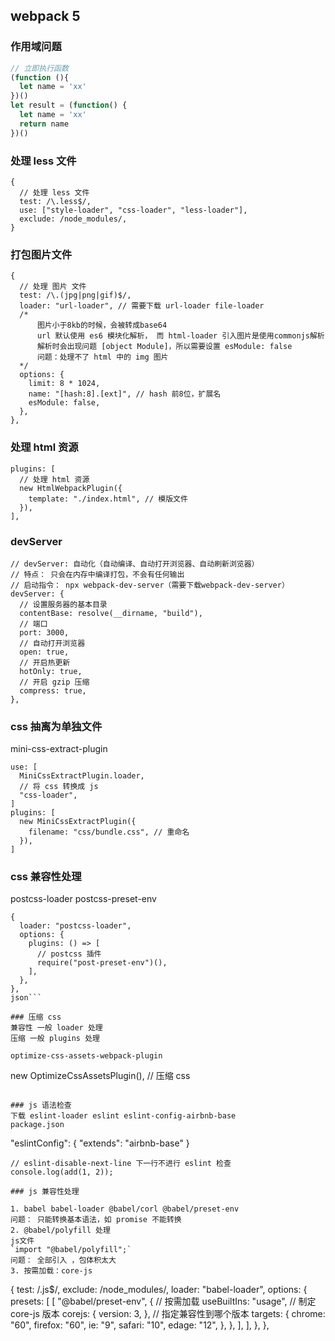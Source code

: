 <!--
 * @Description: Amy
 * @Author: Amy
 * @Date: 2022-06-10 16:08:42
 * @LastEditTime: 2022-06-15 15:10:52
-->
##  webpack 5

### 作用域问题

```js
// 立即执行函数
(function (){
  let name = 'xx'
})()
let result = (function() {
  let name = 'xx'
  return name
})()
```

### 处理 less 文件

```
{
  // 处理 less 文件
  test: /\.less$/,
  use: ["style-loader", "css-loader", "less-loader"],
  exclude: /node_modules/,
}
```

### 打包图片文件

```
{
  // 处理 图片 文件
  test: /\.(jpg|png|gif)$/,
  loader: "url-loader", // 需要下载 url-loader file-loader
  /* 
      图片小于8kb的时候，会被转成base64
      url 默认使用 es6 模块化解析， 而 html-loader 引入图片是使用commonjs解析
      解析时会出现问题 [object Module]，所以需要设置 esModule: false
      问题：处理不了 html 中的 img 图片
  */
  options: {
    limit: 8 * 1024,
    name: "[hash:8].[ext]", // hash 前8位，扩展名
    esModule: false,
  },
},
```

### 处理 html 资源
```
plugins: [
  // 处理 html 资源
  new HtmlWebpackPlugin({
    template: "./index.html", // 模版文件
  }),
],
```

### devServer
```
// devServer: 自动化（自动编译、自动打开浏览器、自动刷新浏览器）
// 特点： 只会在内存中编译打包，不会有任何输出
// 启动指令： npx webpack-dev-server（需要下载webpack-dev-server）
devServer: {
  // 设置服务器的基本目录
  contentBase: resolve(__dirname, "build"),
  // 端口
  port: 3000,
  // 自动打开浏览器
  open: true,
  // 开启热更新
  hotOnly: true,
  // 开启 gzip 压缩
  compress: true,
},
```

### css 抽离为单独文件
mini-css-extract-plugin
```
use: [
  MiniCssExtractPlugin.loader,
  // 将 css 转换成 js
  "css-loader",
]
plugins: [
  new MiniCssExtractPlugin({
    filename: "css/bundle.css", // 重命名
  }),
]
```

### css 兼容性处理
postcss-loader postcss-preset-env
```
{
  loader: "postcss-loader",
  options: {
    plugins: () => [
      // postcss 插件
      require("post-preset-env")(),
    ],
  },
},
json```

### 压缩 css
兼容性 一般 loader 处理
压缩 一般 plugins 处理

optimize-css-assets-webpack-plugin
```
new OptimizeCssAssetsPlugin(), // 压缩 css
```

### js 语法检查
下载 eslint-loader eslint eslint-config-airbnb-base
package.json
```
"eslintConfig": {
    "extends": "airbnb-base"
  }
```
// eslint-disable-next-line 下一行不进行 eslint 检查
console.log(add(1, 2));

### js 兼容性处理

1. babel babel-loader @babel/corl @babel/preset-env
问题： 只能转换基本语法，如 promise 不能转换
2. @babel/polyfill 处理
js文件
`import "@babel/polyfill";`
问题： 全部引入 ，包体积太大
3. 按需加载：core-js
```
{
  test: /\.js$/,
  exclude: /node_modules/,
  loader: "babel-loader",
  options: {
  presets: [
    [
      "@babel/preset-env",
      {
       // 按需加载
        useBuiltIns: "usage",
        // 制定 core-js 版本
        corejs: {
          version: 3,
        },
        // 指定兼容性到哪个版本
        targets: {
          chrome: "60",
          firefox: "60",
          ie: "9",
          safari: "10",
          edage: "12",
        },
      },
    ],
  ],
  },
},
```